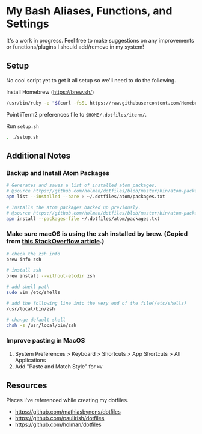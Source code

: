 # My Bash Aliases, Functions, and Settings

It's a work in progress. Feel free to make suggestions on any improvements or functions/plugins I should add/remove in my system!

## Setup

No cool script yet to get it all setup so we'll need to do the following.

Install Homebrew (https://brew.sh/)
```bash
/usr/bin/ruby -e "$(curl -fsSL https://raw.githubusercontent.com/Homebrew/install/master/install)"
```

Point iTerm2 preferences file to `$HOME/.dotfiles/iterm/`.

Run `setup.sh`
```bash
. ./setup.sh
```

## Additional Notes

### Backup and Install Atom Packages
```bash
# Generates and saves a list of installed atom packages.
# @source https://github.com/holman/dotfiles/blob/master/bin/atom-package-backup
apm list --installed --bare > ~/.dotfiles/atom/packages.txt
```

```bash
# Installs the atom packages backed up previously.
# @source https://github.com/holman/dotfiles/blob/master/bin/atom-package-install
apm install --packages-file ~/.dotfiles/atom/packages.txt
```

### Make sure macOS is using the zsh installed by brew. (Copied from [this StackOverflow article](https://stackoverflow.com/questions/17648621/how-do-i-update-zsh-to-the-latest-version).)

```bash
# check the zsh info
brew info zsh

# install zsh
brew install --without-etcdir zsh

# add shell path
sudo vim /etc/shells

# add the following line into the very end of the file(/etc/shells)
/usr/local/bin/zsh

# change default shell
chsh -s /usr/local/bin/zsh
```

### Improve pasting in MacOS

1. System Preferences > Keyboard > Shortcuts > App Shortcuts > All Applications
2. Add "Paste and Match Style" for `⌘V`

## Resources

Places I've referenced while creating my dotfiles.

- https://github.com/mathiasbynens/dotfiles
- https://github.com/paulirish/dotfiles
- https://github.com/holman/dotfiles